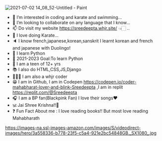 ![2021-07-02 14_08_52-Untitled - Paint](https://user-images.githubusercontent.com/78677605/124342786-2bdf1a00-dbe4-11eb-8d44-e7ded5e3db85.png)

- 👀 I’m interested in coding and karate and swimming...
- 💞️ I’m looking to collaborate on any language that I know...
- 📫 Do visit my website https://sreedeepta.whjr.site/ 👈🏻 ..
- 🥋 I love doing Karate...
- 🔈  I know french,japanese,korean,sanskrit I learnt korean and french and japanese with Duolingo!
- 🐍 I learn Python
- 🥅 2021-2023 Goal:To learn Python
- 👧 I am a teen of 12+ yrs
- 📚 I also do HTML,CSS,JS,Django
- 👩🏻‍💻 I am also a whjr coder
- 😁 I am in Github, I am in Codepen https://codepen.io/coder-mahabharat-lover-and-blink-Sreedeepta  ,I am in replit https://replit.com/@Sreedeepta
- 🎧 I am a BP fan(Blackpink Fan) I love their songs❤️
- 🕉️ Jai Shree Krishna!!🙏
- ❓  Fun Fact About me : I love reading books!! But most love reading Mahabharath 
                                                    
https://images-na.ssl-images-amazon.com/images/S/videodirect-images/hero/3a558336-b778-23f5-c5a4-921e2bc54848GB._SX1080_.jpg
